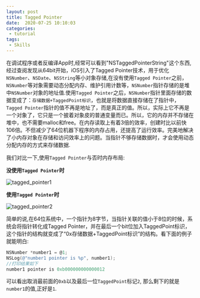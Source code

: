 ```yaml
---
layout: post
title: Tagged Pointer
date:  2020-07-25 10:10:03
categories:
 - tutorial
tags:
 - Skills
---
```


在调试程序或者反编译App时,经常可以看到"NSTaggedPointerString"这个东西,经过查阅发现从64bit开始，iOS引入了Tagged Pointer技术，用于优化`NSNumber`、`NSDate`、`NSString`等小对象存储,在没有使用`Tagged Pointer`之前，`NSNumber`等对象需要动态分配内存、维护引用计数等，`NSNumber`指针存储的是堆中`NSNumber`对象的地址值.使用`Tagged Pointer`之后，`NSNumber`指针里面存储的数据变成了：`存储数据+TaggedPoint标识`，也就是将数据直接存储在了指针中，`Tagged Pointer`指针的值不再是地址了，而是真正的值。所以，实际上它不再是一个对象了，它只是一个披着对象皮的普通变量而已。所以，它的内存并不存储在堆中，也不需要malloc和free。在内存读取上有着3倍的效率，创建时比以前快106倍。不但减少了64位机器下程序的内存占用，还提高了运行效率。完美地解决了小内存对象在存储和访问效率上的问题。当指针不够存储数据时，才会使用动态分配内存的方式来存储数据.

我们对比一下,使用`Tagged Pointer`与否时内存布局:

**没使用`Tagged Pointer`时**

![tagged_pointer1](/Users/longhe/Documents/Blog/heron-newland.github.io/docs/assets/images/tagged_pointer1.png)

**使用`Tagged Pointer`时**

![tagged_pointer2](/assets/images/tagged_pointer2.png)

简单的说,在64位系统中，一个指针为8字节，当指针关联的值小于8位的时候，系统会将指针转化成Tagged Pointer，并在最后一个bit位加入TaggedPoint标识，这个指针的结构就变成了“0x存储数据+TaggedPoint标识”的结构。看下面的例子就能明白:

```objectivec
NSNumber *number1 = @1;
NSLog(@"number1 pointer is %p", number1);
//打印结果如下
number1 pointer is 0xb000000000000012
```

可以看出取消最前面的`0xb`以及最后一位`TaggedPoint`标记`2`, 那么剩下的就是`number1`的值,正好是`1`.

